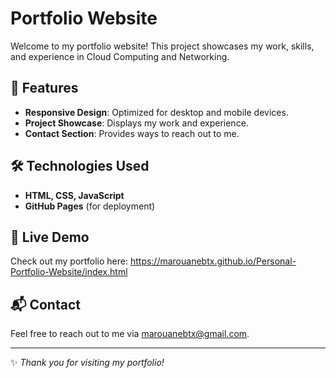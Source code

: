 # Portfolio Website

Welcome to my portfolio website! This project showcases my work, skills, and experience in Cloud Computing and Networking.

## 🌟 Features
- **Responsive Design**: Optimized for desktop and mobile devices.
- **Project Showcase**: Displays my work and experience.
- **Contact Section**: Provides ways to reach out to me.

## 🛠️ Technologies Used
- **HTML, CSS, JavaScript**
- **GitHub Pages** (for deployment)

## 🚀 Live Demo
Check out my portfolio here: https://marouanebtx.github.io/Personal-Portfolio-Website/index.html

## 📬 Contact
Feel free to reach out to me via marouanebtx@gmail.com.

---
✨ *Thank you for visiting my portfolio!*
